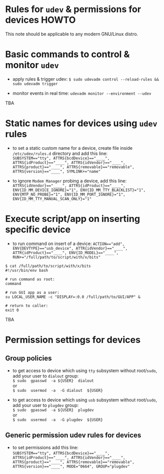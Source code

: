 # Rules for `udev` & permissions for devices HOWTO

This note should be applicable to any modern GNU/Linux distro.


# Basic commands to control & monitor `udev`

- apply rules & trigger udev:
`$ sudo udevadm control --reload-rules && sudo udevadm trigger`

- monitor events in real time:
`udevadm monitor --environment --udev`

TBA


# Static names for devices using `udev` rules

- to set a static custom name for a device, create file inside `/etc/udev/rules.d` directory and add this line:  
`SUBSYSTEM=="tty", ATTRS{bcdDevice}=="____", ATTRS{idProduct}=="____", ATTRS{idVendor}=="____", ATTRS{product}=="____", ATTRS{removable}=="removable", ATTRS{version}=="____", SYMLINK+="name"`

- to ignore `Modem Manager` probing a device, add this line:  
`ATTRS{idVendor}=="____", ATTRS{idProduct}=="____", ENV{ID_MM_DEVICE_IGNORE}="1", ENV{ID_MM_TTY_BLACKLIST}="1", ENV{MTP_NO_PROBE}="1", ENV{ID_MM_PORT_IGNORE}="1", ENV{ID_MM_TTY_MANUAL_SCAN_ONLY}="1"`


# Execute script/app on inserting specific device

- to run command on insert of a device:
`ACTION=="add", ENV{DEVTYPE}=="usb_device", ATTR{idVendor}=="____", ATTR{idProduct}=="____", ENV{ID_MODEL}=="____", RUN+="/full/path/to/script/with/x/bits"`

```
$ cat /full/path/to/script/with/x/bits
#!/usr/bin/env bash

# run command as root:
command

# run GUI app as a user:
su LOCAL_USER_NAME -c "DISPLAY=:0.0 /full/path/to/GUI/APP" &

# return to caller:
exit 0
```
TBA


# Permission settings for devices


## Group policies

- to get access to device which using `tty` subsystem without root/`sudo`, add your user to `dialout` group:  
`$ sudo  gpasswd  -a ${USER}  dialout`  
or  
`$ sudo  usermod  -a  -G dialout  ${USER}`

- to get access to device which using `usb` subsystem without root/`sudo`, add your user to `plugdev` group:  
`$ sudo  gpasswd  -a ${USER}  plugdev`  
or  
`$ sudo  usermod  -a  -G plugdev  ${USER}`


## Generic permission udev rules for devices

- to set permissions add this line:  
`SUBSYSTEM=="tty", ATTRS{bcdDevice}=="____", ATTRS{idProduct}=="____", ATTRS{idVendor}=="____", ATTRS{product}=="____", ATTRS{removable}=="removable", ATTRS{version}=="____", MODE="0664", GROUP="plugdev"`


